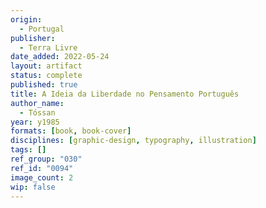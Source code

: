 ```yaml
---
origin:
  - Portugal
publisher:
  - Terra Livre
date_added: 2022-05-24
layout: artifact
status: complete
published: true
title: A Ideia da Liberdade no Pensamento Português
author_name:
  - Tóssan
year: y1985
formats: [book, book-cover]
disciplines: [graphic-design, typography, illustration]
tags: []
ref_group: "030"
ref_id: "0094"
image_count: 2
wip: false
---
```

